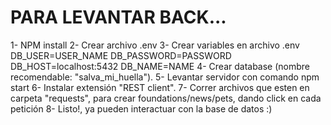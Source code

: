 # PARA LEVANTAR BACK...
1- NPM install
2- Crear archivo .env
3- Crear variables en archivo .env
  DB_USER=USER_NAME
  DB_PASSWORD=PASSWORD
  DB_HOST=localhost:5432
  DB_NAME=NAME
4- Crear database (nombre recomendable: "salva_mi_huella").
5- Levantar servidor con comando npm start
6- Instalar extensión "REST client".
7- Correr archivos que esten en carpeta "requests", para crear foundations/news/pets, dando click en cada petición
8- Listo!, ya pueden interactuar con la base de datos :)
